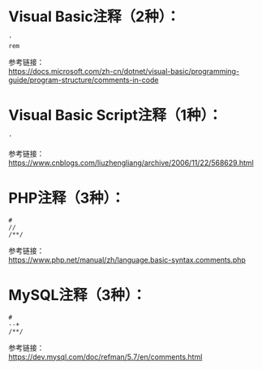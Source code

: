 # Visual Basic注释（2种）：
```
'
rem
```
参考链接：  
https://docs.microsoft.com/zh-cn/dotnet/visual-basic/programming-guide/program-structure/comments-in-code
# Visual Basic Script注释（1种）：  
```
'
```
参考链接：  
https://www.cnblogs.com/liuzhengliang/archive/2006/11/22/568629.html
# PHP注释（3种）：
```
#
//
/**/
```
参考链接：  
https://www.php.net/manual/zh/language.basic-syntax.comments.php
# MySQL注释（3种）：
```
#
--+
/**/
```
参考链接：  
https://dev.mysql.com/doc/refman/5.7/en/comments.html
